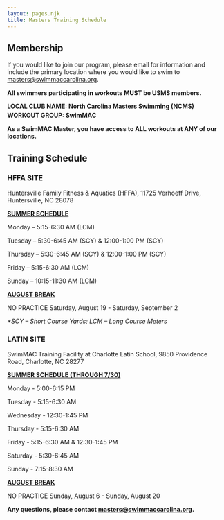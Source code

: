 ```yaml
---
layout: pages.njk
title: Masters Training Schedule
---
```

## Membership

<div class="bg-gray-100 p-6 my-6 text-center" markdown="1">

If you would like to join our program, please email for information and include the primary location where you would like to swim to <a href="mailto:cthomas@swimmaccarolina.org">masters@swimmaccarolina.org.</a> 

**All swimmers participating in workouts MUST be USMS members.** 

**LOCAL CLUB NAME: North Carolina Masters Swimming (NCMS)** 

**<p style=" margin-bottom: -10px;">**

**WORKOUT GROUP: SwimMAC**

**</p>**

**As a SwimMAC Master, you have access to ALL workouts at ANY of our locations.**

</div>

<h2 class="separator-center">Training Schedule</h2>

<div class="flex flex-wrap -mx-4" markdown="1">
<div class="w-full md:w-1/2 p-4" markdown="1">

### HFFA SITE

<p class="center">Huntersville Family Fitness & Aquatics (HFFA), 11725 Verhoeff Drive, Huntersville, NC 28078</p>

<span style="text-decoration: underline;"><strong>SUMMER SCHEDULE</strong></span>

Monday – 5:15-6:30 AM (LCM)

Tuesday – 5:30-6:45 AM (SCY) & 12:00-1:00 PM (SCY)

Thursday – 5:30-6:45 AM (SCY) & 12:00-1:00 PM (SCY)

Friday – 5:15-6:30 AM (LCM)

Sunday – 10:15-11:30 AM (LCM)

<span style="text-decoration: underline;"><strong>AUGUST BREAK</strong></span>

NO PRACTICE Saturday, August 19 - Saturday, September 2

*\*SCY – Short Course Yards; LCM – Long Course Meters*

</div>

<div class="w-full md:w-1/2 p-4" markdown="1">

### LATIN SITE

SwimMAC Training Facility at Charlotte Latin School, 9850 Providence Road, Charlotte, NC 28277

<span style="text-decoration: underline;"><strong>SUMMER SCHEDULE (THROUGH 7/30)</strong></span>

Monday - 5:00-6:15 PM

Tuesday - 5:15-6:30 AM

Wednesday - 12:30-1:45 PM

Thursday - 5:15-6:30 AM

Friday - 5:15-6:30 AM & 12:30-1:45 PM

Saturday - 5:30-6:45 AM

Sunday - 7:15-8:30 AM

<span style="text-decoration: underline;"><strong>AUGUST BREAK</strong></span>

NO PRACTICE Sunday, August 6 - Sunday, August 20

</div>

<div class="bg-gray-100 p-6 my-6 text-center" markdown="1">

**Any questions, please contact <a href="mailto:cthomas@swimmaccarolina.org" target="_blank" rel="noopener">masters@swimmaccarolina.org</a>.**

</div>
</div>